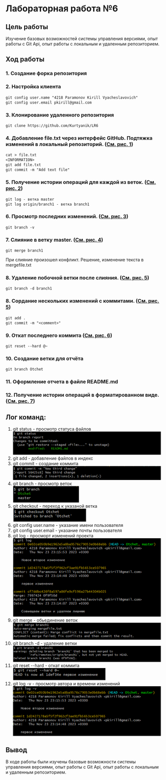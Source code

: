 # Лабораторная работа №6
## Цель работы
Изучение базовых возможностей системы
управления версиями, опыт работы с Git Api, опыт работы с локальным и
удаленным репозиторием.
## Ход работы
### 1. Создание форка репозитория
### 2. Настройка клиента
```
git config user.name "4218 Paramonov Kirill Vyacheslavovich"
git config user.email pkirill@gmail.com
```
### 3. Клонирование удаленного репозитория
```
git clone https://github.com/Kurtyanik/LR6
```
### 4. Добавление file.txt через интерфейс GitHub. Подтяжка изменений в локальный репозиторий. ([См. рис. 1](https://github.com/KirillParamonov1/LR6/blob/Otchet/photo/git-commit.png))
```
cat > file.txt
<INFORMATION>
git add file.txt
git commit -m "Add text file"
```
### 5. Получение истории операций для каждой из веток. ([См. рис. 2](https://github.com/KirillParamonov1/LR6/blob/Otchet/photo/git-log.png))
```
git log - ветка master
git log origin/branch1 - ветка branch1
```
### 6. Просмотр последних изменений. ([См. рис. 3](https://github.com/KirillParamonov1/LR6/blob/Otchet/photo/git-branch%20-v.png))
```
git branch -v
```
### 7. Слияние в ветку master. ([См. рис. 4](https://github.com/KirillParamonov1/LR6/blob/Otchet/photo/git-merge.png))
```
git merge branch1
```
При слияние произошел конфликт. Решение, изменение текста в mergefile.txt
### 8. Удаление побочной ветки после слияния. ([См. рис. 5](https://github.com/KirillParamonov1/LR6/blob/Otchet/photo/git-branch%20-d.png))
```
git branch -d branch1
```
### 8. Соpдание нескольких изменений с коммитами. ([См. рис. 5](https://github.com/KirillParamonov1/LR6/blob/Otchet/photo/git-commit.png))
```
git add .
git commit -m "<comment>"
```
### 9. Откат последнего коммита ([См. рис. 6](https://github.com/KirillParamonov1/LR6/blob/Otchet/photo/git-reset%20--hard.png))
```
git reset --hard @~
```
### 10. Создание ветки для отчёта
```
git branch Otchet
```
### 11. Оформление отчета в файле README.md
### 12. Получение истории операций в форматированном виде. ([См. рис. 7](https://github.com/KirillParamonov1/LR6/blob/Otchet/photo/git-log%20-v.png))


## <b>Лог команд:</b>
1. git status - просмотр статуса файлов <br>
   ![](https://github.com/KirillParamonov1/LR6/blob/Otchet/photo/git-status.png?raw=true)
2. git add - добавление файлов в индекс 
3. git commit - создание коммита <br>
   ![](https://github.com/KirillParamonov1/LR6/blob/Otchet/photo/git-commit.png?raw=true)
4. git branch - просмотр веток <br>
   ![](https://github.com/KirillParamonov1/LR6/blob/Otchet/photo/git-branch.png?raw=true)
5. git checkout - переход к указаной ветка <br>
   ![](https://github.com/KirillParamonov1/LR6/blob/Otchet/photo/git-checkout.png?raw=true)
6. git config user.name - указание имени пользователя 
7. git config user.email - указание почты пользователя
8.  git log - просморт изменений проекта <br>
    ![](https://github.com/KirillParamonov1/LR6/blob/Otchet/photo/git-log.png?raw=true)
9.  git merge - обьединение веток <br>
    ![](https://github.com/KirillParamonov1/LR6/blob/Otchet/photo/git-merge.png?raw=true)
10. git branch -d - удаление ветки <br>
    ![](https://github.com/KirillParamonov1/LR6/blob/Otchet/photo/git-branch%20-d.png?raw=true)
11. git reset --hard - откат коммита <br>
    ![](https://github.com/KirillParamonov1/LR6/blob/Otchet/photo/git-reset%20--hard.png?raw=true)
12. git log -v - просмотр автора и времени изменений <br>
    ![](https://github.com/KirillParamonov1/LR6/blob/Otchet/photo/git-log%20-v.png?raw=true)

## Вывод
В ходе работы были изучены базовые возможности системы
управления версиями, опыт работы с Git Api, опыт работы с локальным и
удаленным репозиторием.
